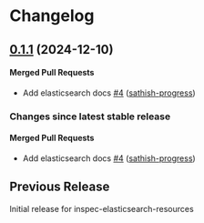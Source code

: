 # Changelog
<!-- latest_release 0.1.1 -->
## [0.1.1](https://github.com/inspec/inspec-elasticsearch-resources/tree/0.1.1) (2024-12-10)

#### Merged Pull Requests
- Add elasticsearch docs [#4](https://github.com/inspec/inspec-elasticsearch-resources/pull/4) ([sathish-progress](https://github.com/sathish-progress))
<!-- latest_release -->
<!-- release_rollup -->
### Changes since latest stable release

#### Merged Pull Requests
- Add elasticsearch docs [#4](https://github.com/inspec/inspec-elasticsearch-resources/pull/4) ([sathish-progress](https://github.com/sathish-progress)) <!-- 0.1.1 -->
<!-- release_rollup -->
<!-- latest_stable_release -->
<!-- latest_stable_release -->
## Previous Release
Initial release for inspec-elasticsearch-resources